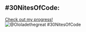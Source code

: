 ## #30NitesOfCode:
  [Check out my progress!](https://www.codedex.io/@Ololadethegreat/30-nites-of-code)  
  ![@Ololadethegreat #30NitesOfCode](https://www.codedex.io/api/petStatus?user=Ololadethegreat)
